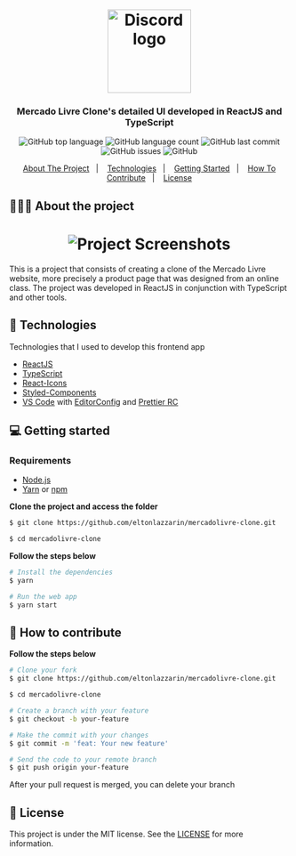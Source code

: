 <h1 align="center">
	<img alt="Discord logo" src="https://github.com/eltonlazzarin/mercadolivre-clone/blob/master/screenshots/discord.svg" height="150px" width="150px" />
</h1>

<h3 align="center">
  Mercado Livre Clone's detailed UI developed in ReactJS and TypeScript
</h3>

<p align="center"></p>

<p align="center">
  <img alt="GitHub top language" src="https://img.shields.io/github/languages/top/eltonlazzarin/mercadolivre-clone">

  <img alt="GitHub language count" src="https://img.shields.io/github/languages/count/eltonlazzarin/mercadolivre-clone">

  <img alt="GitHub last commit" src="https://img.shields.io/github/last-commit/eltonlazzarin/mercadolivre-clone">

  <img alt="GitHub issues" src="https://img.shields.io/github/issues/eltonlazzarin/mercadolivre-clone">

  <img alt="GitHub" src="https://img.shields.io/github/license/eltonlazzarin/mercadolivre-clone">
</p>

<p align="center">
  <a href="#-about-the-project">About The Project</a>&nbsp;&nbsp;&nbsp;|&nbsp;&nbsp;&nbsp;
  <a href="#-technologies">Technologies</a>&nbsp;&nbsp;&nbsp;|&nbsp;&nbsp;&nbsp;
  <a href="#-getting-started">Getting Started</a>&nbsp;&nbsp;&nbsp;|&nbsp;&nbsp;&nbsp;
  <a href="#-how-to-contribute">How To Contribute</a>&nbsp;&nbsp;&nbsp;|&nbsp;&nbsp;&nbsp;
  <a href="#-license">License</a>
</p>

## 👨🏻‍💻 About the project

<h1 align="center">
	<img alt="Project Screenshots" src="https://github.com/eltonlazzarin/mercadolivre-clone/blob/master/screenshots/discordclone.gif" />
</h1>

<p>This is a project that consists of creating a clone of the Mercado Livre website, more precisely a product page that was designed from an online class. The project was developed in ReactJS in conjunction with TypeScript and other tools.</p>

## 🚀 Technologies

Technologies that I used to develop this frontend app

- [ReactJS](https://nodejs.org/en)
- [TypeScript](https://www.typescriptlang.org)
- [React-Icons](https://github.com/wwayne/react-tooltip)
- [Styled-Components](https://styled-components.com)
- [VS Code](https://code.visualstudio.com) with [EditorConfig](https://marketplace.visualstudio.com/items?itemName=EditorConfig.EditorConfig) and [Prettier RC](https://github.com/prettier/prettier)

## 💻 Getting started

### Requirements

- [Node.js](https://nodejs.org/en/)
- [Yarn](https://classic.yarnpkg.com/) or [npm](https://www.npmjs.com/)

**Clone the project and access the folder**

```bash
$ git clone https://github.com/eltonlazzarin/mercadolivre-clone.git

$ cd mercadolivre-clone
```

**Follow the steps below**

```bash
# Install the dependencies
$ yarn

# Run the web app
$ yarn start
```

## 🤔 How to contribute

**Follow the steps below**

```bash
# Clone your fork
$ git clone https://github.com/eltonlazzarin/mercadolivre-clone.git

$ cd mercadolivre-clone

# Create a branch with your feature
$ git checkout -b your-feature

# Make the commit with your changes
$ git commit -m 'feat: Your new feature'

# Send the code to your remote branch
$ git push origin your-feature
```

After your pull request is merged, you can delete your branch

## 📝 License

This project is under the MIT license. See the [LICENSE](https://github.com/eltonlazzarin/discord-clone/blob/master/LICENSE) for more information.
